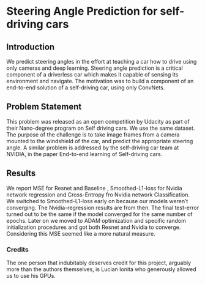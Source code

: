 # Steering Angle Prediction for self-driving cars

## Introduction
We predict steering angles in the effort at teaching a car how to drive using only cameras and deep
learning. Steering angle prediction is a critical component of a driverless car which makes it capable
of sensing its environment and navigate. The motivation was to build a component of an end-to-end
solution of a self-driving car, using only ConvNets.

## Problem Statement
This problem was released as an open competition by Udacity as part of their Nano-degree program
on Self driving cars. We use the same dataset. The purpose of the challenge is to take image frames
from a camera mounted to the windshield of the car, and predict the appropriate steering angle.
A similar problem is addressed by the self-driving car team at NVIDIA, in the paper End-to-end
learning of Self-driving cars.

## Results
We report MSE for Resnet and Baseline , Smoothed-L1-loss for Nvidia network regression and Cross-Entropy fro Nvidia network Classification. We switched to Smoothed-L1-loss early on because our models weren’t converging. The Nvidia-regression results are from then. The final test-error turned out to be the same if the model converged for the same number of epochs. Later on we moved to ADAM optimization and specific random initialization procedures and got both Resnet and Nvidia to converge. Considering this MSE seemed like a more natural measure.

### Credits
The one person that indubitably deserves credit for this project, arguably more than the authors themselves, is Lucian Ionita who generously allowed us to use his GPUs.


